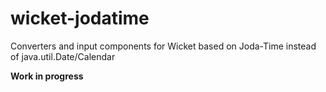 # wicket-jodatime
Converters and input components for Wicket based on Joda-Time instead of java.util.Date/Calendar

**Work in progress**
